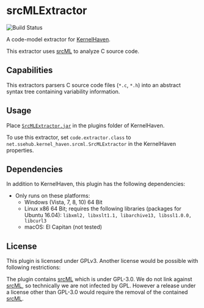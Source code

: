 # srcMLExtractor

![Build Status](http://jenkins.sse.uni-hildesheim.de/buildStatus/icon?job=KernelHaven_SrcMlExtractor)

A code-model extractor for [KernelHaven](https://github.com/KernelHaven/KernelHaven).

This extractor uses [srcML](http://srcml.org/) to analyze C source code.

## Capabilities

This extractors parsers C source code files (`*.c`, `*.h`) into an abstract syntax tree containing variability information.

## Usage

Place [`SrcMLExtractor.jar`](https://jenkins.sse.uni-hildesheim.de/view/KernelHaven/job/KernelHaven_SrcMlExtractor/lastSuccessfulBuild/artifact/build/jar/SrcMLExtractor.jar) in the plugins folder of KernelHaven.

To use this extractor, set `code.extractor.class` to `net.ssehub.kernel_haven.srcml.SrcMLExtractor` in the KernelHaven properties.

## Dependencies

In addition to KernelHaven, this plugin has the following dependencies:
* Only runs on these platforms:
	* Windows (Vista, 7, 8, 10) 64 Bit
	* Linux x86 64 Bit; requires the following libraries (packages for Ubuntu 16.04): `libxml2, libxslt1.1, libarchive13, libssl1.0.0, libcurl3`
	* macOS: El Capitan (not tested)

## License

This plugin is licensed under GPLv3. Another license would be possible with following restrictions:

The plugin contains [srcML](http://srcml.org/) which is under GPL-3.0. We do not link against [srcML](http://srcml.org/), so technically we are not infected by GPL. However a release under a license other than GPL-3.0 would require the removal of the contained [srcML](http://srcml.org/).

